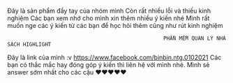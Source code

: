 Đây là sản phẩm đầy tay của nhóm mình
Còn rất nhiều lỗi và thiếu kinh nghiệm
Các bạn xem nhớ cho mình xin thêm nhiều ý kiến nhé
Mình rất muốn nge các ý kiến từ các bạn để học hỏi thêm cũng như rút kinh nghiệm


                                                      PHẦN MỀM QUẢN LÝ NHÀ SÁCH HIGHLIGHT
													  
Đây là link của mình :v https://www.facebook.com/binbin.ntg.0102021
Các bạn có thắc mắc hay đóng góp ý kiến thì liên hệ với mình nhé.
Mình sẻ answer sớm nhất cho các cậu ❤❤❤❤❤
